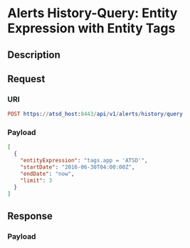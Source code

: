 # Alerts History-Query: Entity Expression with Entity Tags

## Description

## Request

### URI
```elm
POST https://atsd_host:8443/api/v1/alerts/history/query
```
### Payload

```json
[
  {
    "entityExpression": "tags.app = 'ATSD'",
    "startDate": "2016-06-30T04:00:00Z",
    "endDate": "now",
    "limit": 3
  }
]
```

## Response

### Payload
```json

```

